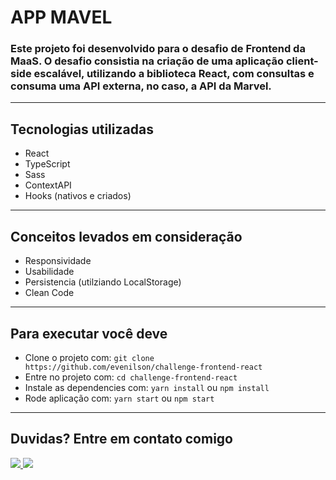 # APP MAVEL

### Este projeto foi desenvolvido para o desafio de Frontend da MaaS. O desafio consistia na criação de uma aplicação client-side escalável, utilizando a biblioteca React, com consultas e consuma uma API externa, no caso, a API da Marvel.
---
## Tecnologias utilizadas
* React
* TypeScript
* Sass
* ContextAPI
* Hooks (nativos e criados)
---
## Conceitos levados em consideração 
* Responsividade
* Usabilidade
* Persistencia (utilziando LocalStorage)
* Clean Code

---
## Para executar você deve
* Clone o projeto com: `git clone https://github.com/evenilson/challenge-frontend-react`
* Entre no projeto com: `cd challenge-frontend-react`
* Instale as dependencies com: `yarn install` ou `npm install`
* Rode aplicação com: `yarn start` ou `npm start`

---

## Duvidas? Entre em contato comigo
 
<a href="https://www.linkedin.com/in/evenilsonliandro/" alt="linkedin" target="_blank">

<img src="https://img.shields.io/badge/LinkedIn-%230077B5.svg?&style=flat-square&logo=linkedin&logoColor=white">

</a>

<a href="mailto:evenilsonlp@gmail.com" alt="gmail" target="_blank">

<img src="https://img.shields.io/badge/-Gmail-FF0000?style=flat-square&labelColor=FF0000&logo=gmail&logoColor=white&link=mailto:evenilsonlp@gmail.com" />

</a>

